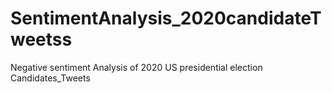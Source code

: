 # SentimentAnalysis_2020candidateTweetss
Negative sentiment Analysis of 2020 US presidential election Candidates_Tweets
